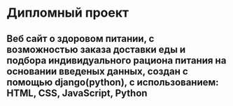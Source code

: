 # Дипломный проект
## Веб сайт о здоровом питании, с возможностью заказа доставки еды и подбора индивидуального рациона питания на основании введеных данных, создан с помощью django(python), с использованием: HTML, CSS, JavaScript, Python

